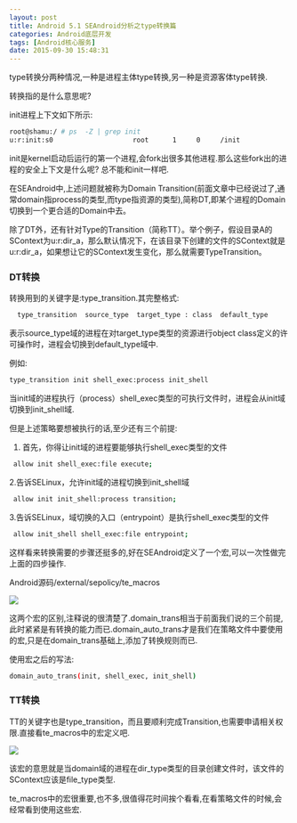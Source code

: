 ```yaml
---
layout: post
title: Android 5.1 SEAndroid分析之type转换篇
categories: Android底层开发
tags: [Android核心服务]
date: 2015-09-30 15:48:31
---
```


type转换分两种情况,一种是进程主体type转换,另一种是资源客体type转换.

转换指的是什么意思呢?

<!--more-->

init进程上下文如下所示:

```bash
root@shamu:/ # ps  -Z | grep init
u:r:init:s0                    root      1     0     /init
```
init是kernel启动后运行的第一个进程,会fork出很多其他进程.那么这些fork出的进程的安全上下文是什么呢? 总不能和init一样吧.

在SEAndroid中,上述问题就被称为Domain Transition(前面文章中已经说过了,通常domain指process的类型,而type指资源的类型),简称DT,即某个进程的Domain切换到一个更合适的Domain中去。

除了DT外，还有针对Type的Transition（简称TT）。举个例子，假设目录A的SContext为u:r:dir_a，那么默认情况下，在该目录下创建的文件的SContext就是u:r:dir_a，如果想让它的SContext发生变化，那么就需要TypeTransition。


### DT转换

转换用到的关键字是:type_transition.其完整格式:

```bash
  type_transition  source_type  target_type : class  default_type
```
表示source_type域的进程在对target_type类型的资源进行object class定义的许可操作时，进程会切换到default_type域中.

例如:

```bash
type_transition init shell_exec:process init_shell
```
当init域的进程执行（process）shell_exec类型的可执行文件时，进程会从init域切换到init_shell域.

但是上述策略要想被执行的话,至少还有三个前提:

1. 首先，你得让init域的进程要能够执行shell_exec类型的文件

```bash
 allow init shell_exec:file execute;
```
2.告诉SELinux，允许init域的进程切换到init_shell域

```bash
 allow init init_shell:process transition;
```

3.告诉SELinux，域切换的入口（entrypoint）是执行shell_exec类型的文件

```bash
 allow init_shell shell_exec:file entrypoint;
```

这样看来转换需要的步骤还挺多的,好在SEAndroid定义了一个宏,可以一次性做完上面的四步操作.


Android源码/external/sepolicy/te_macros

![][1]


这两个宏的区别,注释说的很清楚了.domain_trans相当于前面我们说的三个前提,此时紧紧是有转换的能力而已.domain_auto_trans才是我们在策略文件中要使用的宏,只是在domain_trans基础上,添加了转换规则而已.


使用宏之后的写法:
```bash
domain_auto_trans(init, shell_exec, init_shell)
```


### TT转换

TT的关键字也是type_transition，而且要顺利完成Transition,也需要申请相关权限.直接看te_macros中的宏定义吧.

![][2]


该宏的意思就是当domain域的进程在dir_type类型的目录创建文件时，该文件的SContext应该是file_type类型.


te_macros中的宏很重要,也不多,很值得花时间挨个看看,在看策略文件的时候,会经常看到使用这些宏.

[1]: http://7xj6ce.com1.z0.glb.clouddn.com/Android-seandroid-3-1.png
[2]: http://7xj6ce.com1.z0.glb.clouddn.com/Android-seandroid-3-2.png


